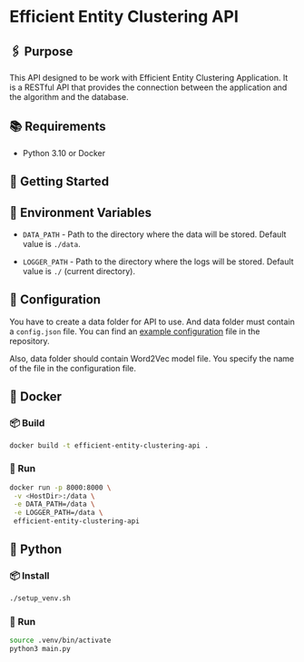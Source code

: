 # Efficient Entity Clustering API

## 🖇️ Purpose

This API designed to be work with Efficient Entity Clustering Application. It is a RESTful API that provides the connection between the application and the algorithm and the database.

## 📚 Requirements

-   Python 3.10 or Docker

## 🚀 Getting Started

## 📝 Environment Variables

-   `DATA_PATH` - Path to the directory where the data will be stored. Default value is `./data`.

-   `LOGGER_PATH` - Path to the directory where the logs will be stored. Default value is `./` (current directory).

## 📝 Configuration

You have to create a data folder for API to use. And data folder must contain a `config.json` file. You can find an [example configuration](example_config.json) file in the repository.

Also, data folder should contain Word2Vec model file. You specify the name of the file in the configuration file.

## 🐳 Docker

### 📦 Build

```bash
docker build -t efficient-entity-clustering-api .
```

### 🏃 Run

```bash
docker run -p 8000:8000 \
 -v <HostDir>:/data \
 -e DATA_PATH=/data \
 -e LOGGER_PATH=/data \
 efficient-entity-clustering-api
```

## 🐍 Python

### 📦 Install

```bash
./setup_venv.sh
```

### 🏃 Run

```bash
source .venv/bin/activate
python3 main.py
```
